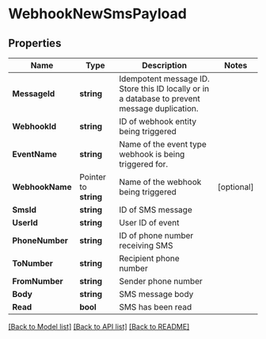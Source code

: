 # WebhookNewSmsPayload

## Properties

Name | Type | Description | Notes
------------ | ------------- | ------------- | -------------
**MessageId** | **string** | Idempotent message ID. Store this ID locally or in a database to prevent message duplication. | 
**WebhookId** | **string** | ID of webhook entity being triggered | 
**EventName** | **string** | Name of the event type webhook is being triggered for. | 
**WebhookName** | Pointer to **string** | Name of the webhook being triggered | [optional] 
**SmsId** | **string** | ID of SMS message | 
**UserId** | **string** | User ID of event | 
**PhoneNumber** | **string** | ID of phone number receiving SMS | 
**ToNumber** | **string** | Recipient phone number | 
**FromNumber** | **string** | Sender phone number | 
**Body** | **string** | SMS message body | 
**Read** | **bool** | SMS has been read | 

[[Back to Model list]](../README#documentation-for-models) [[Back to API list]](../README#documentation-for-api-endpoints) [[Back to README]](../README)


